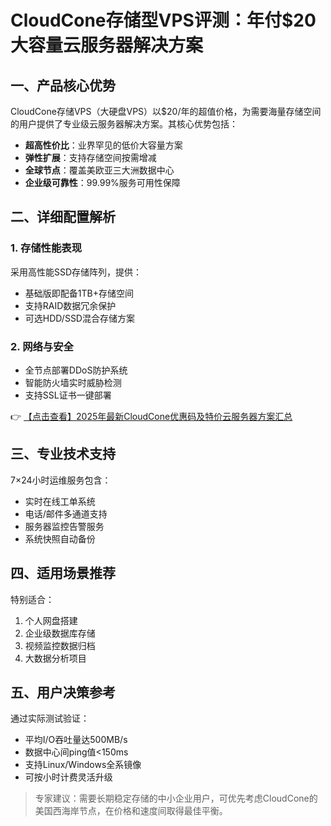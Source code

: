 # CloudCone存储型VPS评测：年付$20大容量云服务器解决方案

## 一、产品核心优势
CloudCone存储VPS（大硬盘VPS）以$20/年的超值价格，为需要海量存储空间的用户提供了专业级云服务器解决方案。其核心优势包括：

- **超高性价比**：业界罕见的低价大容量方案
- **弹性扩展**：支持存储空间按需增减
- **全球节点**：覆盖美欧亚三大洲数据中心
- **企业级可靠性**：99.99%服务可用性保障

## 二、详细配置解析
### 1. 存储性能表现
采用高性能SSD存储阵列，提供：
- 基础版即配备1TB+存储空间
- 支持RAID数据冗余保护
- 可选HDD/SSD混合存储方案

### 2. 网络与安全
- 全节点部署DDoS防护系统
- 智能防火墙实时威胁检测
- 支持SSL证书一键部署

👉 [【点击查看】2025年最新CloudCone优惠码及特价云服务器方案汇总](https://bit.ly/Cloudcone)

## 三、专业技术支持
7×24小时运维服务包含：
- 实时在线工单系统
- 电话/邮件多通道支持
- 服务器监控告警服务
- 系统快照自动备份

## 四、适用场景推荐
特别适合：
1. 个人网盘搭建
2. 企业级数据库存储
3. 视频监控数据归档
4. 大数据分析项目

## 五、用户决策参考
通过实际测试验证：
- 平均I/O吞吐量达500MB/s
- 数据中心间ping值<150ms
- 支持Linux/Windows全系镜像
- 可按小时计费灵活升级

> 专家建议：需要长期稳定存储的中小企业用户，可优先考虑CloudCone的美国西海岸节点，在价格和速度间取得最佳平衡。